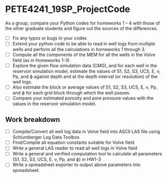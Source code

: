 # PETE4241_19SP_ProjectCode

As a group, compare your Python codes for homeworks 1 – 4 with those of the other graduate students and figure out the sources of the differences. 

- [ ] Fix any typos or bugs in your codes 
- [ ] Extend your python code to be able to read in well logs from multiple wells and perform all the calculations in homeworks 1 through 3.
- [ ] Compute all the components of the MEM for all the wells in the Volve field (as in Homeworks 1-3) 
- [ ] Explore the given flow simulation data (CMG), and for each well in the reservoir simulation model, estimate the values of S1, S2, S3, UCS, E, ν, Pp, and ϕ against depth and at the depth interval (or resolution) of the well logs.
- [ ] Also estimate the block or average values of S1, S2, S3, UCS, E, ν, Pp, and ϕ for each grid block through which the well passes.
- [ ] Compare your estimated porosity and pore pressure values with the values in the reservoir simulation model.

## Work breakdown

- [ ] Compile/Convert  all well log data in Volve field into ASCII LAS file using Schlumberger Log Data Toolbox
- [ ] Find/Compile all equation constants suitable for Volve field
- [ ] Write a general LAS reader to read all well logs in Volve field
- [ ] Write a general and verified computation tool to calculate all parameters (S1, S2, S3, UCS, E, ν, Pp, and ϕ) in HW1-3
- [ ] Write a spreadsheet exporter to output above parameters into spreadsheet.
